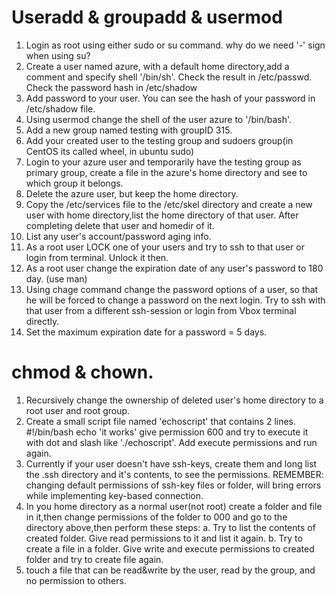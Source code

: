 # Useradd & groupadd & usermod
1. Login as root using either sudo or su command. why do we need '-' sign when using su? 
2. Create a user named azure, with a default home directory,add a comment and specify shell '/bin/sh'.
Check the result in /etc/passwd. Check the password hash in /etc/shadow
3. Add password to your user. You can see the hash of your password in /etc/shadow file.
4. Using usermod change the shell of the user azure to '/bin/bash'. 
5. Add a new group named testing with groupID 315.
6. Add your created user to the testing group and sudoers group(in CentOS its called wheel, in ubuntu sudo)
7. Login to your azure user and temporarily have the testing group as primary group, create a file in the azure's home directory and see to which group it belongs.
8. Delete the azure user, but keep the home directory.
9. Copy the /etc/services file to the /etc/skel directory and create a new user with home directory,list the home directory of that user. After completing delete that user and homedir of it.
10. List any user's account/password aging info. 
11. As a root user LOCK one of your users and try to ssh to that user or login from terminal. Unlock it then.
12. As a root user change the expiration date of any user's password to 180 day. (use man)
13. Using chage command change the password options of a user, so that he will be forced to change a password on the next login. Try to ssh with that user from a different ssh-session or login from Vbox terminal directly.
14. Set the maximum expiration date for a password = 5 days. 

# chmod & chown. 
1. Recursively change the ownership of deleted user's home directory to a root user and root group. 
2. Create a small script file named 'echoscript' that contains 2 lines.
  #!/bin/bash
  echo 'it works'
give permission 600 and try to execute it with dot and slash like './echoscript'. Add execute permissions and run again.
3. Currently if your user doesn't have ssh-keys, create them and long list the .ssh directory and it's contents, to see the permissions. REMEMBER: changing default permissions of ssh-key files or folder, will bring errors while implementing key-based connection.
4. In you home directory as a normal user(not root) create a folder and file in it,then change permissions of the folder to 000 and go to the directory above,then perform these steps:
    a. Try to list the contents of created folder. Give read permissions to it and list it again.
    b. Try to create a file in a folder. Give write and execute permissions to created folder and try to create file again.
5. touch a file that can be read&write by the user, read by the group, and no permission to others.


